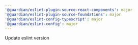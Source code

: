 ```yaml
---
'@guardian/eslint-plugin-source-react-components': major
'@guardian/eslint-plugin-source-foundations': major
'@guardian/eslint-config-typescript': major
'@guardian/eslint-config': major
---
```


Update eslint version
